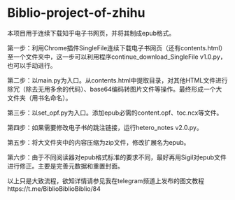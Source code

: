 # Biblio-project-of-zhihu

本项目用于连续下载知乎电子书网页，并将其制成epub格式。

第一步：利用Chrome插件SingleFile连续下载电子书网页（还有contents.html）至一个文件夹中，这一步可以利用程序continue_download_SingleFile v1.0.py，也可以手动进行。

第二步：以main.py为入口。从contents.html中提取目录，对其他HTML文件进行除冗（除去无用多余的代码）、base64编码转图片文件等操作。最终形成一个大文件夹（用书名命名）。

第三步：以set_opf.py为入口。添加epub必需的content.opf、toc.ncx等文件。

第四步：如果需要修改电子书的跳注链接，运行hetero_notes v2.0.py。

第五步：将大文件夹中的内容压缩为zip文件，修改扩展名为epub。

第六步：由于不同阅读器对epub格式标准的要求不同，最好再用Sigil对epub文件进行修正。主要是完善元数据和重置封面。

以上只是大致流程，欲知详情请参见我在telegram频道上发布的图文教程https://t.me/BiblioBiblioBiblio/84
